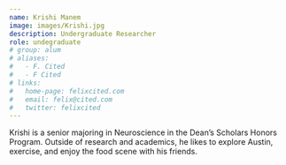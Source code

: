 ```yaml
---
name: Krishi Manem
image: images/Krishi.jpg
description: Undergraduate Researcher
role: undegraduate
# group: alum
# aliases:
#   - F. Cited
#   - F Cited
# links:
#   home-page: felixcited.com
#   email: felix@cited.com
#   twitter: felixcited
---
```


Krishi is a senior majoring in Neuroscience in the Dean’s Scholars Honors Program. 
Outside of research and academics, he likes to explore Austin, exercise, and enjoy the food scene with his friends.
